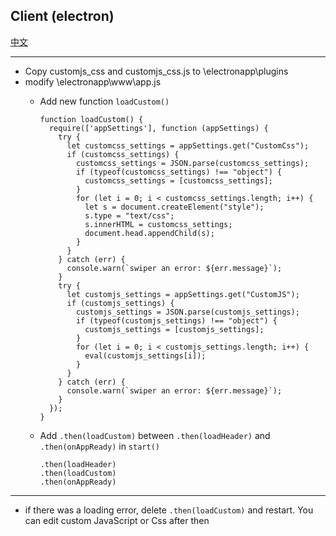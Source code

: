 ## Client (electron)
[中文](README.md)
***
- Copy customjs_css and customjs_css.js to \electronapp\plugins
- modify \electronapp\www\app.js
    - Add new function `loadCustom()`
    
      ```
      function loadCustom() {
        require(['appSettings'], function (appSettings) {
          try {
            let customcss_settings = appSettings.get("CustomCss");
            if (customcss_settings) {
              customcss_settings = JSON.parse(customcss_settings);
              if (typeof(customcss_settings) !== "object") {
                customcss_settings = [customcss_settings];
              }
              for (let i = 0; i < customcss_settings.length; i++) {
                let s = document.createElement("style");
                s.type = "text/css";
                s.innerHTML = customcss_settings;
                document.head.appendChild(s);
              }
            }
          } catch (err) {
            console.warn(`swiper an error: ${err.message}`);
          }
          try {
            let customjs_settings = appSettings.get("CustomJS");
            if (customjs_settings) {
              customjs_settings = JSON.parse(customjs_settings);
              if (typeof(customjs_settings) !== "object") {
                customjs_settings = [customjs_settings];
              }
              for (let i = 0; i < customjs_settings.length; i++) {
                eval(customjs_settings[i]);
              }
            }
          } catch (err) {
            console.warn(`swiper an error: ${err.message}`);
          }
        });
      }
      ```
  - Add `.then(loadCustom)` between `.then(loadHeader)` and `.then(onAppReady)` in `start()`
  
    ```
    .then(loadHeader)
    .then(loadCustom)
    .then(onAppReady)
    ```
***
- if there was a loading error, delete `.then(loadCustom)` and restart. You can edit custom JavaScript or Css after then 